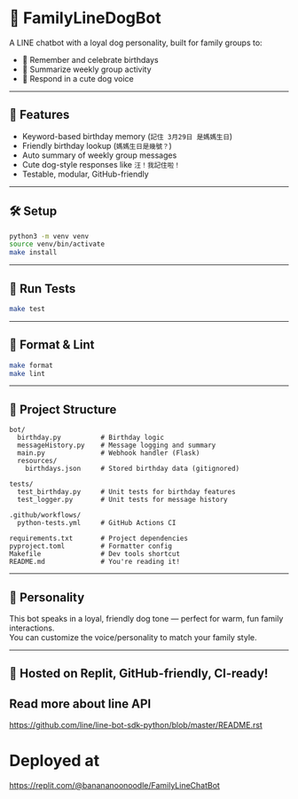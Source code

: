 # 🐶 FamilyLineDogBot

A LINE chatbot with a loyal dog personality, built for family groups to:

- 🎂 Remember and celebrate birthdays
- 📆 Summarize weekly group activity
- 🐾 Respond in a cute dog voice

---

## 🚀 Features

- Keyword-based birthday memory (`記住 3月29日 是媽媽生日`)
- Friendly birthday lookup (`媽媽生日是幾號？`)
- Auto summary of weekly group messages
- Cute dog-style responses like `汪！我記住啦！`
- Testable, modular, GitHub-friendly

---

## 🛠 Setup

```bash
python3 -m venv venv
source venv/bin/activate
make install
```

---

## 🧪 Run Tests

```bash
make test
```

---

## 🎨 Format & Lint

```bash
make format
make lint
```

---

## 📁 Project Structure

```
bot/
  birthday.py          # Birthday logic
  messageHistory.py    # Message logging and summary
  main.py              # Webhook handler (Flask)
  resources/
    birthdays.json     # Stored birthday data (gitignored)

tests/
  test_birthday.py     # Unit tests for birthday features
  test_logger.py       # Unit tests for message history

.github/workflows/
  python-tests.yml     # GitHub Actions CI

requirements.txt       # Project dependencies
pyproject.toml         # Formatter config
Makefile               # Dev tools shortcut
README.md              # You're reading it!
```

---

## 🐾 Personality

This bot speaks in a loyal, friendly dog tone — perfect for warm, fun family interactions.  
You can customize the voice/personality to match your family style.

---

## 🤖 Hosted on Replit, GitHub-friendly, CI-ready!

## Read more about line API
https://github.com/line/line-bot-sdk-python/blob/master/README.rst

# Deployed at
https://replit.com/@banananoonoodle/FamilyLineChatBot